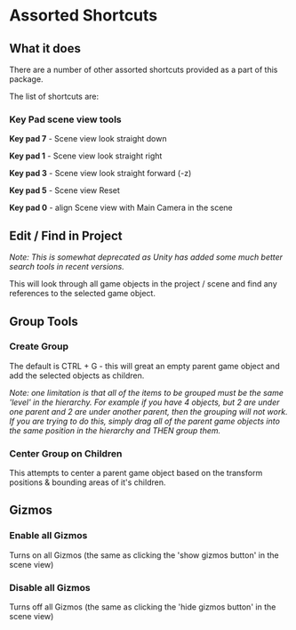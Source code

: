 # Assorted Shortcuts

## What it does

There are a number of other assorted shortcuts provided as a part of this package.

The list of shortcuts are:

### Key Pad scene view tools

**Key pad 7** - Scene view look straight down

**Key pad 1** - Scene view look straight right

**Key pad 3** - Scene view look straight forward (-z)

**Key pad 5** - Scene view Reset

**Key pad 0** - align Scene view with Main Camera in the scene



## Edit / Find in Project

*Note: This is somewhat deprecated as Unity has added some much better search tools in recent versions.* 

This will look through all game objects in the project / scene and find any references to the selected game object.

## Group Tools

### Create Group

The default is CTRL + G - this will great an empty parent game object and add the selected objects as children.

*Note: one limitation is that all of the items to be grouped must be the same 'level' in the hierarchy. For example if you have 4 objects, but 2 are under one parent and 2 are under another parent, then the grouping will not work.  If you are trying to do this, simply drag all of the parent game objects into the same position in the hierarchy and THEN group them.*

### Center Group on Children

This attempts to center a parent game object based on the transform positions & bounding areas of it's children.

## Gizmos

### Enable all Gizmos

Turns on all Gizmos (the same as clicking the 'show gizmos button' in the scene view)

### Disable all Gizmos

Turns off all Gizmos (the same as clicking the 'hide gizmos button' in the scene view)
